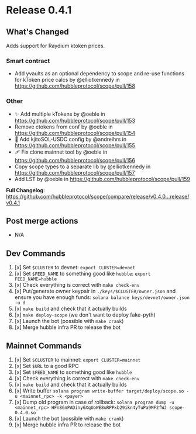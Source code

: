 # Release 0.4.1

## What's Changed

Adds support for Raydium ktoken prices.

### Smart contract

* Add yvaults as an optional dependency to scope and re-use functions for kToken price calcs by @elliotkennedy in https://github.com/hubbleprotocol/scope/pull/158

### Other

* ✨ Add multiple kTokens by @oeble in https://github.com/hubbleprotocol/scope/pull/153
* Remove ctokens from conf by @oeble in https://github.com/hubbleprotocol/scope/pull/154
* :wrench: Add kjitoSOL-USDC config by @andreihrs in https://github.com/hubbleprotocol/scope/pull/155
* 🩹 Fix clone mainnet tool by @oeble in https://github.com/hubbleprotocol/scope/pull/156
* Copy scope types to a separate lib by @elliotkennedy in https://github.com/hubbleprotocol/scope/pull/157
* Add LST by @oeble in https://github.com/hubbleprotocol/scope/pull/159

**Full Changelog**: https://github.com/hubbleprotocol/scope/compare/release/v0.4.0...release/v0.4.1

## Post merge actions

* N/A

## Dev Commands

1. [x] Set `$CLUSTER` to devnet: `export CLUSTER=devnet`
2. [x] Set `$FEED_NAME` to something good like `hubble`: `export FEED_NAME=hubble`
3. [x] Check everything is correct with `make check-env`
4. [x] Put/generate owner keypair in `./keys/$CLUSTER/owner.json` and ensure you have enough funds: `solana balance keys/devnet/owner.json -u d`
5. [x] `make build` and check that it actually builds
6. [x] `make deploy-scope` (we don't want to deploy fake-pyth)
7. [x] Launch the bot (possible with `make crank`)
8. [x] Merge hubble infra PR to release the bot

## Mainnet Commands

1. [x] Set `$CLUSTER` to mainnet: `export CLUSTER=mainnet`
2. [x] Set `$URL` to a good RPC
3. [x] Set `$FEED_NAME` to something good like `hubble`
4. [x] Check everything is correct with `make check-env`
5. [x] `make build` and check that it actually builds
6. [x] Write buffer `solana program write-buffer target/deploy/scope.so -u <mainnet_rpc> -k <payer>`
7. [x] Dump old program in case of rollback: `solana program dump -u <mainnet_rpc> HFn8GnPADiny6XqUoWE8uRPPxb29ikn4yTuPa9MF2fWJ scope-0.4.0.so` 
8. [x] Launch the bot (possible with `make crank`)
9. [x] Merge hubble infra PR to release the bot
